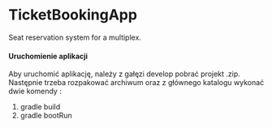 # TicketBookingApp
Seat reservation system for a multiplex.

<h4>Uruchomienie aplikacji</h4>
Aby uruchomić aplikację, należy z gałęzi develop pobrać projekt .zip. Następnie trzeba rozpakować archiwum oraz z głównego katalogu wykonać dwie komendy :
<ol>
  <li>gradle build</li>
  <li>gradle bootRun</li>
</ol>
